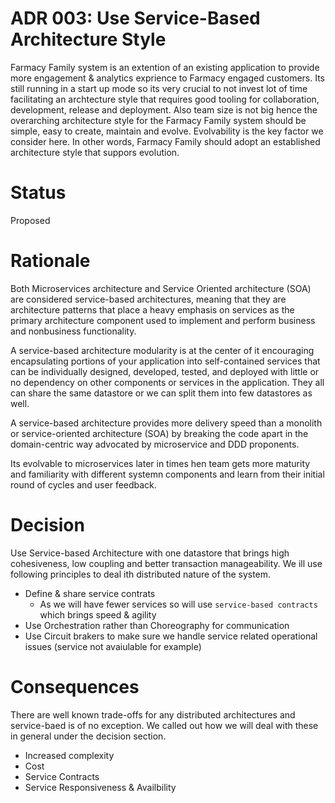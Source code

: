 # ADR 003: Use Service-Based Architecture Style
Farmacy Family system is an extention of an existing application to provide more engagement & analytics exprience to Farmacy engaged customers. Its still running in a start up mode so its very crucial to not invest lot of time facilitating an archtecture style that requires good tooling for collaboration,  development, release and deployment. Also team size is not big hence the overarching architecture style for the Farmacy Family system should be simple, easy to create, maintain and evolve. Evolvability is the key factor we consider here. In other words, Farmacy Family should adopt an established architecture style that suppors evolution.

# Status
Proposed

# Rationale
Both Microservices architecture and Service Oriented architecture (SOA) are considered service-based architectures, meaning that they are architecture patterns that place a heavy emphasis on services as the primary architecture component used to implement and perform business and nonbusiness functionality.

A service-based architecture modularity is at the center of it encouraging encapsulating portions of your application into self-contained services that can be individually designed, developed, tested, and deployed with little or no dependency on other components or services in the application. They all can share the same datastore or we can split them into few datastores as well.

A service-based architecture provides more delivery speed than a monolith or service-oriented architecture (SOA) by breaking the code apart in the domain-centric way advocated by microservice and DDD proponents.

Its evolvable to microservices later in times hen team gets more maturity and familiarity with different systemn components and learn from their initial round of cycles and user feedback.

# Decision
Use Service-based Architecture with one datastore that brings high cohesiveness, low coupling and better transaction manageability. We ill use following principles to deal ith distributed nature of the system.
- Define & share service contrats
    - As we will have fewer services so will use `service-based contracts` which brings speed & agility
- Use Orchestration rather than Choreography for communication
- Use Circuit brakers to make sure we handle service related operational issues (service not avaiulable for example)

# Consequences
There are well known trade-offs for any distributed architectures and service-baed is of no exception. We called out how we will deal with these in general under the decision section.

- Increased complexity
- Cost
- Service Contracts
- Service Responsiveness & Availbility